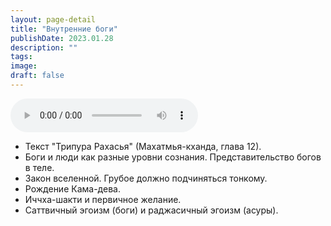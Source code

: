 ```yaml
---
layout: page-detail
title: "Внутренние боги"
publishDate: 2023.01.28
description: ""
tags:
image:
draft: false
---
```


<audio title="2023.01.28 - Внутренние боги.mp3" src="https://filer-api.advayta.org/v1.0/public/files/75077" controls=""></audio>

* Текст "Трипура Рахасья" (Махатмья-кханда, глава 12).
* Боги и люди как разные уровни сознания. Представительство богов в теле.
* Закон вселенной. Грубое должно подчиняться тонкому.
* Рождение Кама-дева.
* Иччха-шакти и первичное желание.
* Саттвичный эгоизм (боги) и раджасичный эгоизм (асуры).

  
